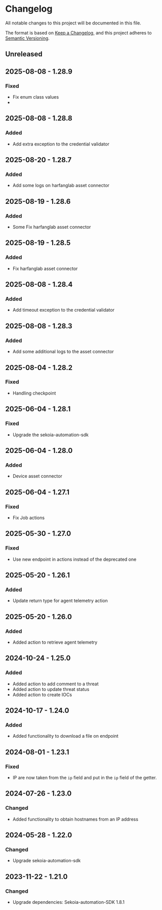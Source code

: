 # Changelog

All notable changes to this project will be documented in this file.

The format is based on [Keep a Changelog](https://keepachangelog.com/en/1.0.0/),
and this project adheres to [Semantic Versioning](https://semver.org/spec/v2.0.0.html).

## Unreleased

## 2025-08-08 - 1.28.9

### Fixed

- Fix enum class values
- 
## 2025-08-08 - 1.28.8

### Added

- Add extra exception to the credential validator

## 2025-08-20 - 1.28.7

### Added

- Add some logs on harfanglab asset connector

## 2025-08-19 - 1.28.6

### Added

- Some Fix harfanglab asset connector

## 2025-08-19 - 1.28.5

### Added

- Fix harfanglab asset connector


## 2025-08-08 - 1.28.4

### Added

- Add timeout exception to the credential validator

## 2025-08-08 - 1.28.3

### Added

- Add some additional logs to the asset connector

## 2025-08-04 - 1.28.2

### Fixed

- Handling checkpoint

## 2025-06-04 - 1.28.1

### Fixed

- Upgrade the sekoia-automation-sdk

## 2025-06-04 - 1.28.0

### Added

- Device asset connector

## 2025-06-04 - 1.27.1

### Fixed

- Fix Job actions

## 2025-05-30 - 1.27.0

### Fixed

- Use new endpoint in actions instead of the deprecated one

## 2025-05-20 - 1.26.1

### Added

- Update return type for agent telemetry action

## 2025-05-20 - 1.26.0

### Added

- Added action to retrieve agent telemetry

## 2024-10-24 - 1.25.0

### Added

- Added action to add comment to a threat
- Added action to update threat status
- Added action to create IOCs

## 2024-10-17 - 1.24.0

### Added

- Added functionality to download a file on endpoint

## 2024-08-01 - 1.23.1

### Fixed

- IP are now taken from the `ip` field and put in the `ip` field of the getter.

## 2024-07-26 - 1.23.0

### Changed

- Added functionality to obtain hostnames from an IP address

## 2024-05-28 - 1.22.0

### Changed

- Upgrade sekoia-automation-sdk

## 2023-11-22 - 1.21.0

### Changed

- Upgrade dependencies: Sekoia-automation-SDK 1.8.1
